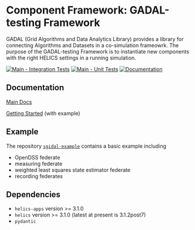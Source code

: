 # Component Framework: GADAL-testing Framework

GADAL (Grid Algorithms and Data Analytics Library) provides a library for connecting Algorithms and Datasets in a co-simulation frameowrk. The purpose of the GADAL-testing Framework is to instantiate new components with the right HELICS settings in a running simulation.

[![Main - Integration Tests](https://github.com/openEDI/GADAL/actions/workflows/test-api.yml/badge.svg)](https://github.com/openEDI/GADAL/actions/workflows/test-api.yml)
[![Main - Unit Tests](https://github.com/openEDI/GADAL/actions/workflows/unit-tests.yml/badge.svg)](https://github.com/openEDI/GADAL/actions/workflows/unit-tests.yml)
[![Documentation](https://github.com/openEDI/GADAL/actions/workflows/build-docs.yml/badge.svg)](https://openedi.github.io/GADAL/)

## Documentation

[Main Docs](https://openedi.github.io/GADAL/)

[Getting Started](https://openedi.github.io/GADAL/getting_started.html) (with example)

## Example

The repository [`sgidal-example`](https://github.com/openEDI/sgidal-example/) contains a basic example including
- OpenDSS federate
- measuring federate
- weighted least squares state estimator federate
- recording federates

## Dependencies

- `helics-apps` version >= 3.1.0 
- `helics` version >= 3.1.0 (latest at present is 3.1.2post7)
- `pydantic`
